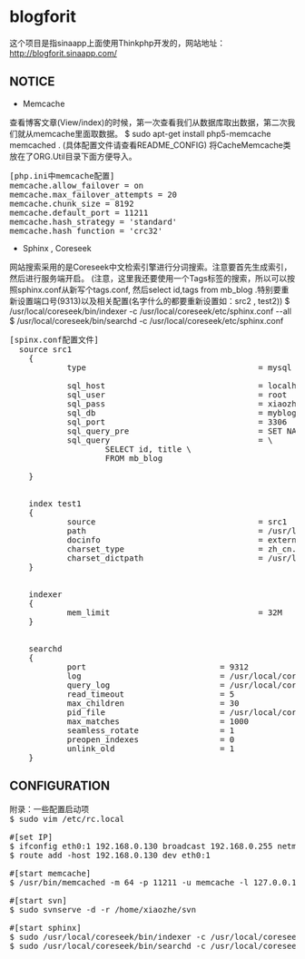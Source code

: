 blogforit
=========

这个项目是指sinaapp上面使用Thinkphp开发的，网站地址：http://blogforit.sinaapp.com/ 

NOTICE
------------

* Memcache

查看博客文章(View/index)的时候，第一次查看我们从数据库取出数据，第二次我们就从memcache里面取数据。
$ sudo apt-get install php5-memcache  memcached . (具体配置文件请查看README_CONFIG)
将CacheMemcache类放在了ORG.Util目录下面方便导入。
<pre>
[php.ini中memcache配置]
memcache.allow_failover = on
memcache.max_failover_attempts = 20
memcache.chunk_size = 8192
memcache.default_port = 11211
memcache.hash_strategy = 'standard'
memcache.hash_function = 'crc32'
</pre>


* Sphinx , Coreseek

网站搜索采用的是Coreseek中文检索引擎进行分词搜索。注意要首先生成索引，然后进行服务端开启。
(注意，这里我还要使用一个Tags标签的搜索，所以可以按照sphinx.conf从新写个tags.conf,
然后select id,tags from mb_blog .特别要重新设置端口号(9313)以及相关配置(名字什么的都要重新设置如：src2 , test2))
$ /usr/local/coreseek/bin/indexer -c /usr/local/coreseek/etc/sphinx.conf --all
$ /usr/local/coreseek/bin/searchd -c /usr/local/coreseek/etc/sphinx.conf
<pre>
[spinx.conf配置文件]
  source src1
	{
	        type                                    = mysql
	
	        sql_host                                = localhost
	        sql_user                                = root
	        sql_pass                                = xiaozhe
	        sql_db                                  = myblog
	        sql_port                                = 3306  # optional, default is 3306
	        sql_query_pre                           = SET NAMES utf8
	        sql_query                               = \
	                SELECT id, title \
	                FROM mb_blog
	
	}
	
	
	index test1
	{
	        source                                  = src1
	        path                                    = /usr/local/coreseek/var/data/test1
	        docinfo                        	        = extern
	        charset_type                    		= zh_cn.utf-8
	        charset_dictpath               		 	= /usr/local/mmseg3/data
	}
	
	
	indexer
	{
	        mem_limit                               = 32M
	}
	
	
	searchd
	{
	        port                            = 9312
	        log                             = /usr/local/coreseek/var/log/searchd.log
	        query_log                       = /usr/local/coreseek/var/log/query.log
	        read_timeout                    = 5
	        max_children                    = 30
	        pid_file                        = /usr/local/coreseek/var/log/searchd.pid
	        max_matches                     = 1000
	        seamless_rotate                 = 1
	        preopen_indexes                 = 0
	        unlink_old                      = 1
	}
</pre>


CONFIGURATION
----------------

<pre>
附录：一些配置启动项
$ sudo vim /etc/rc.local

#[set IP]
$ ifconfig eth0:1 192.168.0.130 broadcast 192.168.0.255 netmask 255.255.255.0 up
$ route add -host 192.168.0.130 dev eth0:1

#[start memcache]
$ /usr/bin/memcached -m 64 -p 11211 -u memcache -l 127.0.0.1

#[start svn]
$ sudo svnserve -d -r /home/xiaozhe/svn

#[start sphinx]
$ sudo /usr/local/coreseek/bin/indexer -c /usr/local/coreseek/etc/sphinx.conf --all
$ sudo /usr/local/coreseek/bin/searchd -c /usr/local/coreseek/etc/sphinx.conf 

</pre>
